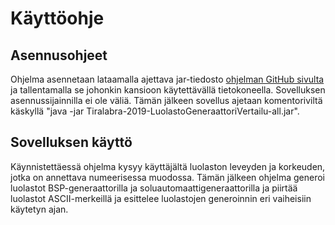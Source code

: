 # Käyttöohje

## Asennusohjeet

Ohjelma asennetaan lataamalla ajettava jar-tiedosto [ohjelman GitHub sivulta](https://github.com/TheSamsai/tiralabra-2019-luolastogeneraattorivertailu/releases/tag/1.0) ja tallentamalla
se johonkin kansioon käytettävällä tietokoneella. Sovelluksen asennussijainnilla ei ole väliä.
Tämän jälkeen sovellus ajetaan komentoriviltä käskyllä "java -jar Tiralabra-2019-LuolastoGeneraattoriVertailu-all.jar".

## Sovelluksen käyttö

Käynnistettäessä ohjelma kysyy käyttäjältä luolaston leveyden ja korkeuden, jotka on annettava numeerisessa muodossa. 
Tämän jälkeen ohjelma generoi luolastot BSP-generaattorilla ja soluautomaattigeneraattorilla ja piirtää luolastot 
ASCII-merkeillä ja esittelee luolastojen generoinnin eri vaiheisiin käytetyn ajan.
